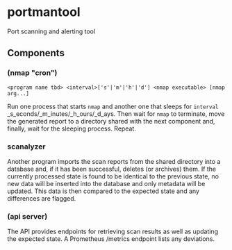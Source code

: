 # portmantool

Port scanning and alerting tool

## Components

### (nmap "cron")

```
<program name tbd> <interval>['s'|'m'|'h'|'d'] <nmap executable> [nmap arg...]
```

Run one process that starts `nmap` and another one that sleeps for `interval` _s_econds/_m_inutes/_h_ours/_d_ays. Then wait for `nmap` to terminate, move the generated report to a directory shared with the next component and, finally, wait for the sleeping process. Repeat.

### scanalyzer

Another program imports the scan reports from the shared directory into a database and, if it has been successful, deletes (or archives) them. If the currently processed state is found to be identical to the previous state, no new data will be inserted into the database and only metadata will be updated. This data is then compared to the expected state and any differences are flagged.

### (api server)

The API provides endpoints for retrieving scan results as well as updating the expected state. A Prometheus /metrics endpoint lists any deviations.
